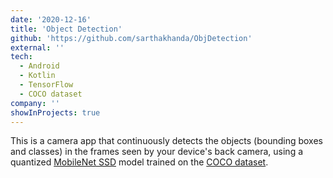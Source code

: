 ```yaml
---
date: '2020-12-16'
title: 'Object Detection'
github: 'https://github.com/sarthakhanda/ObjDetection'
external: ''
tech:
  - Android
  - Kotlin
  - TensorFlow
  - COCO dataset
company: ''
showInProjects: true
---
```


This is a camera app that continuously detects the objects (bounding boxes and
classes) in the frames seen by your device's back camera, using a quantized
[MobileNet SSD](https://github.com/tensorflow/models/tree/master/research/object_detection)
model trained on the [COCO dataset](http://cocodataset.org/).